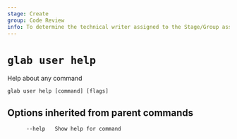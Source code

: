 ```yaml
---
stage: Create
group: Code Review
info: To determine the technical writer assigned to the Stage/Group associated with this page, see https://about.gitlab.com/handbook/product/ux/technical-writing/#assignments
---
```


<!--
This documentation is auto generated by a script.
Please do not edit this file directly, check cmd/gen-docs/docs.go.
-->

# `glab user help`

Help about any command

```plaintext
glab user help [command] [flags]
```

## Options inherited from parent commands

```plaintext
      --help   Show help for command
```
